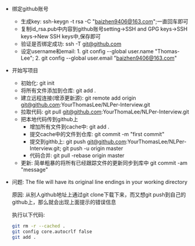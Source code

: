 - 绑定github账号
  - 生成key: ssh-keygn -t rsa -C "baizhen9406@163.com";一直回车即可
  - 复制id_rsa.pub中内容到github账号setting->SSH and GPG keys->SSH keys->New SSH keys中,保存即可
  - 验证是否绑定成功: ssh -T git@github.com
  - 设定username和email: 1. git config --global user.name "Thomas-Lee"; 2. git config --global user.email "baizhen9406@163.com"

- 开始写项目
  - 初始化: git init
  - 将所有文件添加到仓库: git add .
  - 建立远程连接(增添更新源): git remote add origin git@github.com:YourThomasLee/NLPer-Interview.git
  - 拉取代码: git pull git@github.com:YourThomaLee/NLPer-Interview.git
  - 把本地代码传到github上
    - 增加所有文件到cache中: git add .
    - 提交cache中的文件到仓库: git commit -m "first commit"
    - 提交到githb上: git push git@github.com:YourThomasLee/NLPer-Interview.git; git push -u origin master
    - 代码合并: git pull -rebase origin master
  - 更新: 简单粗暴的将所有已经跟踪文件的更新同步到库中 git commit -am "message" 
  
- 问题: The file will have its original line endings in your working directory

  原因: 从别人github地址上通过git clone下载下来，而又想git push到自己的github上，那么就会出现上面提示的错误信息

  执行以下代码:

  ```bash
  git rm -r --cached .
  git config core.autocrlf false
  git add .
  ```

  